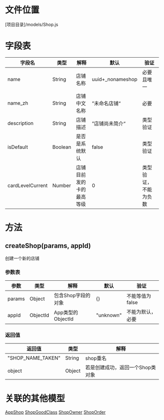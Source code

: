 <!-- TITLE: Shop模型 -->
<!-- SUBTITLE: 表示系统的店铺实体 -->

# 文件位置
[项目目录]/models/Shop.js

# 字段表
| 字段名           | 类型   | 解释                                               | 默认             | 验证       |
|------------------|--------|----------------------------------------------------|------------------|------------|
| name    | String | 店铺名称                               | uuid+_nonameshop               | 必要且唯一       |
| name_zh    | String | 店铺中文名称                | ”未命名店铺“               | 必要     |
| description    | String | 店铺描述                | ”店铺尚未简介“               | 类型验证    |
| isDefault    | Boolean | 是否是系统默认                | false               | 类型验证     |
| cardLevelCurrent    | Number | 店铺目前发的卡的最高等级                | 0               | 类型验证，不能为负数     |


# 方法
## createShop(params, appId)
创建一个新的店铺
### 参数表
| 参数           | 类型   | 解释                                               | 默认             | 验证       |
|------------------|--------|----------------------------------------------------|------------------|------------|
| params    | Object   | 包含Shop字段的对象                 | {}               | 不能等值为false     |
| appId    | ObjectId   | App类型的ObjectId                 | "unknown"       | 不能为默认，必要     |


### 返回值

| 返回值           | 类型   | 解释                                               | 
|------------------|--------|----------------------------------------------------|
| "SHOP_NAME_TAKEN"| String | shop重名  |
| object | Object | 若是创建成功，返回一个Shop类对象  |


# 关联的其他模型
[AppShop](AppShop)
[ShopGoodClass](ShopGoodClass)
[ShopOwner](ShopOwner)
[ShopOrder](ShopOrder)

